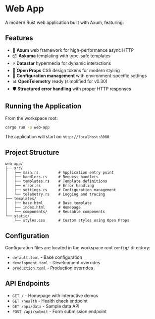 # Web App

A modern Rust web application built with Axum, featuring:

## Features
- 🚀 **Axum** web framework for high-performance async HTTP
- 📦 **Askama** templating with type-safe templates
- ⚡ **Datastar** hypermedia for dynamic interactions
- 🎨 **Open Props** CSS design tokens for modern styling
- 🔧 **Configuration management** with environment-specific settings
- 📊 **OpenTelemetry** ready (simplified for v0.30)
- 🛡️ **Structured error handling** with proper HTTP responses

## Running the Application

From the workspace root:
```bash
cargo run -p web-app
```

The application will start on `http://localhost:8080`

## Project Structure
```
web-app/
├── src/
│   ├── main.rs         # Application entry point
│   ├── handlers.rs     # Request handlers
│   ├── templates.rs    # Template definitions
│   ├── error.rs        # Error handling
│   ├── settings.rs     # Configuration management
│   └── telemetry.rs    # Logging and tracing
├── templates/
│   ├── base.html       # Base template
│   ├── index.html      # Homepage
│   └── components/     # Reusable components
└── static/
    └── styles.css      # Custom styles using Open Props
```

## Configuration

Configuration files are located in the workspace root `config/` directory:
- `default.toml` - Base configuration
- `development.toml` - Development overrides
- `production.toml` - Production overrides

## API Endpoints

- `GET /` - Homepage with interactive demos
- `GET /health` - Health check endpoint
- `GET /api/data` - Sample data API
- `POST /api/submit` - Form submission endpoint